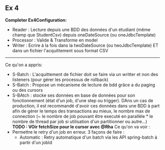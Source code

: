 ## Ex 4
**Completer Ex4Configuration:**
* Reader : Lecture depuis une BDD des données d'un étudiant (même champ que StudentCsv) depuis oneDateSource (ou oneJdbcTemplate)
* Processor : Valide & Transforme en model
* Writer : Ecrire à la fois dans la twoDateSource (ou twoJdbcTemplate) ET dans un fichier l'acquittement sous format CSV
---
Ce qu'on a appris:
* S-Batch : L'acquittement de fichier doit se faire via un writter et non des listeners (pour gérer les processus de rollback)
* S-Batch : Propose un mécanisme de lecture de bdd grâce a du paging ou des cursors
* S-BAtch : stocke ses données en base de données pour son fonctionnement (état d'un job, d'une step ou trigger). DAns un cas de production, il est recommandé d'avoir ces données dans une BDD à part afin de gérer le temps des transactions au mieux, le nombre max de connection (~ le nombre de job pouvant être executé en parallèle * le nombre de thread par job si utilisation d'un partitionner ou autre...) 
**TODO : VOir fetchSize pour le cursor avec @Rha**
Ce qu'on va voir :
* Permettre le retry d'un job en erreur. 3 façons de faire :
    * Automatic : Retry automatique d'un batch via les API spring-batch à partir d'un jobId

